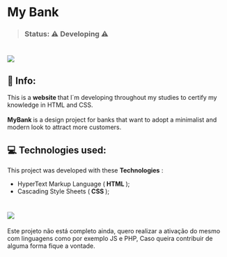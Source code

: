 <h1> My Bank  </h1>

> ### Status: ⚠️ <b> Developing </b> ⚠️

<h1> 
  <img src="https://ik.imagekit.io/oudvyxa4jwd/MyBank_Apresenta__o_-zkJCGvbF"> 
</h1>

## 📝 Info:  
This is a <b> website </b> that I´m developing throughout my studies to certify my knowledge in HTML and CSS. <br> <br>
<b> MyBank </b> is a design project for banks that want to adopt a minimalist and modern look to attract more customers.

## 💻 Technologies used:

This project was developed with these <b> Technologies</b> :

- HyperText Markup Language (<b> HTML </b>);
- Cascading Style Sheets (<b>  CSS </b>); 

<h1> 
  <img src="https://ik.imagekit.io/oudvyxa4jwd/Captura_de_Tela__38__0YZ3YF06Z.png"> 
</h1> 
 Este projeto não está completo ainda, quero realizar a ativação do mesmo com linguagens como por exemplo JS e PHP, Caso queira contribuir de alguma forma fique a vontade.
